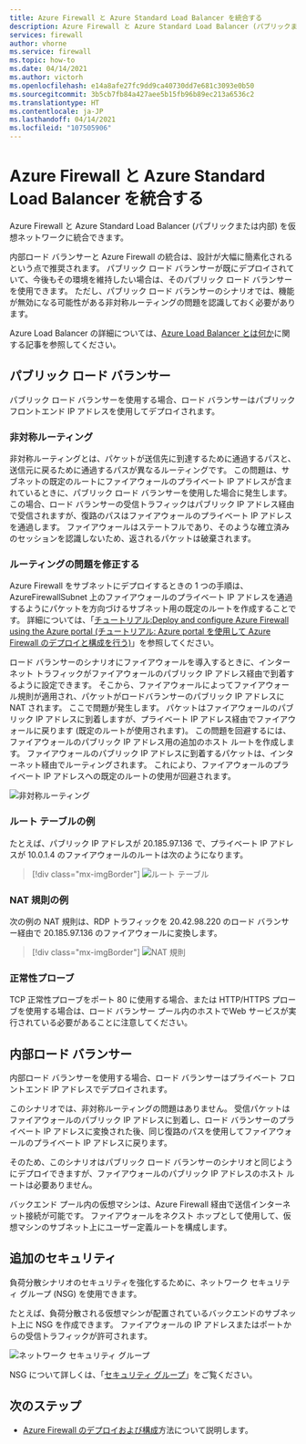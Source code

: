 ```yaml
---
title: Azure Firewall と Azure Standard Load Balancer を統合する
description: Azure Firewall と Azure Standard Load Balancer (パブリックまたは内部) を仮想ネットワークに統合できます。
services: firewall
author: vhorne
ms.service: firewall
ms.topic: how-to
ms.date: 04/14/2021
ms.author: victorh
ms.openlocfilehash: e14a8afe27fc9dd9ca40730dd7e681c3093e0b50
ms.sourcegitcommit: 3b5cb7fb84a427aee5b15fb96b89ec213a6536c2
ms.translationtype: HT
ms.contentlocale: ja-JP
ms.lasthandoff: 04/14/2021
ms.locfileid: "107505906"
---
```

# <a name="integrate-azure-firewall-with-azure-standard-load-balancer"></a>Azure Firewall と Azure Standard Load Balancer を統合する

Azure Firewall と Azure Standard Load Balancer (パブリックまたは内部) を仮想ネットワークに統合できます。 

内部ロード バランサーと Azure Firewall の統合は、設計が大幅に簡素化されるという点で推奨されます。 パブリック ロード バランサーが既にデプロイされていて、今後もその環境を維持したい場合は、そのパブリック ロード バランサーを使用できます。 ただし、パブリック ロード バランサーのシナリオでは、機能が無効になる可能性がある非対称ルーティングの問題を認識しておく必要があります。

Azure Load Balancer の詳細については、[Azure Load Balancer とは何か](../load-balancer/load-balancer-overview.md)に関する記事を参照してください。

## <a name="public-load-balancer"></a>パブリック ロード バランサー

パブリック ロード バランサーを使用する場合、ロード バランサーはパブリック フロントエンド IP アドレスを使用してデプロイされます。

### <a name="asymmetric-routing"></a>非対称ルーティング

非対称ルーティングとは、パケットが送信先に到達するために通過するパスと、送信元に戻るために通過するパスが異なるルーティングです。 この問題は、サブネットの既定のルートにファイアウォールのプライベート IP アドレスが含まれているときに、パブリック ロード バランサーを使用した場合に発生します。 この場合、ロード バランサーの受信トラフィックはパブリック IP アドレス経由で受信されますが、復路のパスはファイアウォールのプライベート IP アドレスを通過します。 ファイアウォールはステートフルであり、そのような確立済みのセッションを認識しないため、返されるパケットは破棄されます。

### <a name="fix-the-routing-issue"></a>ルーティングの問題を修正する

Azure Firewall をサブネットにデプロイするときの 1 つの手順は、AzureFirewallSubnet 上のファイアウォールのプライベート IP アドレスを通過するようにパケットを方向づけるサブネット用の既定のルートを作成することです。 詳細については、「[チュートリアル:Deploy and configure Azure Firewall using the Azure portal (チュートリアル: Azure portal を使用して Azure Firewall のデプロイと構成を行う)](tutorial-firewall-deploy-portal.md#create-a-default-route)」を参照してください。

ロード バランサーのシナリオにファイアウォールを導入するときに、インターネット トラフィックがファイアウォールのパブリック IP アドレス経由で到着するように設定できます。 そこから、ファイアウォールによってファイアウォール規則が適用され、パケットがロードバランサーのパブリック IP アドレスに NAT されます。 ここで問題が発生します。 パケットはファイアウォールのパブリック IP アドレスに到着しますが、プライベート IP アドレス経由でファイアウォールに戻ります (既定のルートが使用されます)。
この問題を回避するには、ファイアウォールのパブリック IP アドレス用の追加のホスト ルートを作成します。 ファイアウォールのパブリック IP アドレスに到着するパケットは、インターネット経由でルーティングされます。 これにより、ファイアウォールのプライベート IP アドレスへの既定のルートの使用が回避されます。

![非対称ルーティング](media/integrate-lb/Firewall-LB-asymmetric.png)

### <a name="route-table-example"></a>ルート テーブルの例

たとえば、パブリック IP アドレスが 20.185.97.136 で、プライベート IP アドレスが 10.0.1.4 のファイアウォールのルートは次のようになります。

> [!div class="mx-imgBorder"]
> ![ルート テーブル](media/integrate-lb/route-table.png)

### <a name="nat-rule-example"></a>NAT 規則の例

次の例の NAT 規則は、RDP トラフィックを 20.42.98.220 のロード バランサー経由で 20.185.97.136 のファイアウォールに変換します。

> [!div class="mx-imgBorder"]
> ![NAT 規則](media/integrate-lb/nat-rule-02.png)

### <a name="health-probes"></a>正常性プローブ

TCP 正常性プローブをポート 80 に使用する場合、または HTTP/HTTPS プローブを使用する場合は、ロード バランサー プール内のホストでWeb サービスが実行されている必要があることに注意してください。

## <a name="internal-load-balancer"></a>内部ロード バランサー

内部ロード バランサーを使用する場合、ロード バランサーはプライベート フロントエンド IP アドレスでデプロイされます。

このシナリオでは、非対称ルーティングの問題はありません。 受信パケットはファイアウォールのパブリック IP アドレスに到着し、ロード バランサーのプライベート IP アドレスに変換された後、同じ復路のパスを使用してファイアウォールのプライベート IP アドレスに戻ります。

そのため、このシナリオはパブリック ロード バランサーのシナリオと同じようにデプロイできますが、ファイアウォールのパブリック IP アドレスのホスト ルートは必要ありません。

バックエンド プール内の仮想マシンは、Azure Firewall 経由で送信インターネット接続が可能です。 ファイアウォールをネクスト ホップとして使用して、仮想マシンのサブネット上にユーザー定義ルートを構成します。


## <a name="additional-security"></a>追加のセキュリティ

負荷分散シナリオのセキュリティを強化するために、ネットワーク セキュリティ グループ (NSG) を使用できます。

たとえば、負荷分散される仮想マシンが配置されているバックエンドのサブネット上に NSG を作成できます。 ファイアウォールの IP アドレスまたはポートからの受信トラフィックが許可されます。

![ネットワーク セキュリティ グループ](media/integrate-lb/nsg-01.png)

NSG について詳しくは、「[セキュリティ グループ](../virtual-network/network-security-groups-overview.md)」をご覧ください。

## <a name="next-steps"></a>次のステップ

- [Azure Firewall のデプロイおよび構成](tutorial-firewall-deploy-portal.md)方法について説明します。